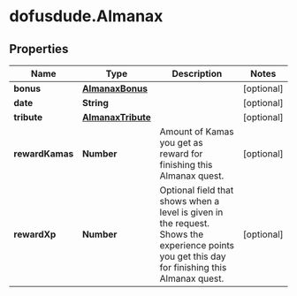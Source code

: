 # dofusdude.Almanax

## Properties

Name | Type | Description | Notes
------------ | ------------- | ------------- | -------------
**bonus** | [**AlmanaxBonus**](AlmanaxBonus.md) |  | [optional] 
**date** | **String** |  | [optional] 
**tribute** | [**AlmanaxTribute**](AlmanaxTribute.md) |  | [optional] 
**rewardKamas** | **Number** | Amount of Kamas you get as reward for finishing this Almanax quest. | [optional] 
**rewardXp** | **Number** | Optional field that shows when a level is given in the request. Shows the experience points you get this day for finishing this Almanax quest. | [optional] 


